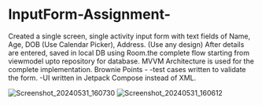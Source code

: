 # InputForm-Assignment-
Created a single screen, single activity input form with text fields of Name, Age, DOB (Use
Calendar Picker), Address. (Use any design)
After details are entered, saved  in local DB using Room.the complete flow starting from
viewmodel upto repository for database.
MVVM Architecture is used for the complete implementation.
Brownie Points -
-test cases written to validate the form.
-UI written in Jetpack Compose instead of XML.

![Screenshot_20240531_160730](https://github.com/shikha046/InputForm-Assignment-/assets/101914410/00cb9710-d62a-42e8-923d-1f33cb4a15aa)
![Screenshot_20240531_160612](https://github.com/shikha046/InputForm-Assignment-/assets/101914410/0ee118dd-8ab2-473a-b3e7-4c9adc5f9dda)



